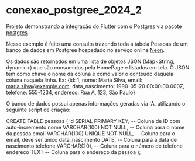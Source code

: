 # conexao_postgree_2024_2

Projeto demonstrando a integração do Flutter com o Postgres via pacote [postgres](https://pub.dev/packages/postgres)

Nesse exemplo é feito uma consulta trazendo toda a tabela Pessoas de um banco de dados em Postgree hospedado no serviço online [Neon](https://neon.tech/).

Os dados são retornados em uma lista de objetos JSON (Map<String, dynamic>) que são consumidos pela HomePage e listados em tela.
O JSON tem como chave o nome da coluna e como valor o conteúdo daquela coluna naquela linha. Ex:
{id: 1, nome: Maria Silva, email: maria.silva@example.com, data_nascimento: 1990-05-20 00:00:00.000Z, telefone: 555-1234, endereco: Rua A, 123, São Paulo}

O banco de dados possui apenas informações geradas via IA, utilizando o seguinte script de criação:

CREATE TABLE pessoas (
id SERIAL PRIMARY KEY,  -- Coluna de ID com auto-incremento
nome VARCHAR(100) NOT NULL,  -- Coluna para o nome da pessoa
email VARCHAR(100) UNIQUE NOT NULL,  -- Coluna para o email, deve ser único
data_nascimento DATE,  -- Coluna para a data de nascimento
telefone VARCHAR(20),  -- Coluna para o número de telefone
endereco TEXT  -- Coluna para o endereço da pessoa
);




